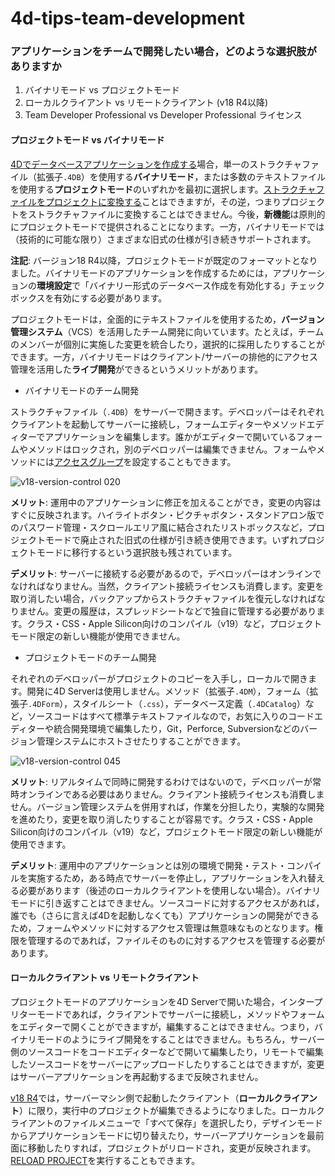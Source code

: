 # 4d-tips-team-development

### アプリケーションをチームで開発したい場合，どのような選択肢がありますか

1. バイナリモード vs プロジェクトモード
1. ローカルクライアント vs リモートクライアント (v18 R4以降)
1. Team Developer Professional vs Developer Professional ライセンス

#### プロジェクトモード vs バイナリモード

[4Dでデータベースアプリケーションを作成する](https://doc.4d.com/4Dv18/4D/18/Creating-a-new-database.300-4575701.ja.html)場合，単一のストラクチャファイル（拡張子`.4DB`）を使用する**バイナリモード**，または多数のテキストファイルを使用する**プロジェクトモード**のいずれかを最初に選択します。[ストラクチャファイルをプロジェクトに変換する](https://doc.4d.com/4Dv18/4D/18/Converting-databases-to-projects.300-4606146.ja.html)ことはできますが，その逆，つまりプロジェクトをストラクチャファイルに変換することはできません。今後，**新機能**は原則的にプロジェクトモードで提供されることになります。一方，バイナリモードでは（技術的に可能な限り）さまざまな旧式の仕様が引き続きサポートされます。

**注記**: バージョン18 R4以降，プロジェクトモードが既定のフォーマットとなりました。バイナリモードのアプリケーションを作成するためには，アプリケーションの**環境設定**で「バイナリー形式のデータベース作成を有効化する」チェックボックスを有効にする必要があります。

プロジェクトモードは，全面的にテキストファイルを使用するため，**バージョン管理システム**（VCS）を活用したチーム開発に向いています。たとえば，チームのメンバーが個別に実施した変更を統合したり，選択的に採用したりすることができます。一方，バイナリモードはクライアント/サーバーの排他的にアクセス管理を活用した**ライブ開発**ができるというメリットがあります。

* バイナリモードのチーム開発

ストラクチャファイル（`.4DB`）をサーバーで開きます。デベロッパーはそれぞれクライアントを起動してサーバーに接続し，フォームエディターやメソッドエディターでアプリケーションを編集します。誰かがエディターで開いているフォームやメソッドはロックされ，別のデベロッパーは編集できません。フォームやメソッドには[アクセスグループ](https://doc.4d.com/4Dv18/4D/18/Assigning-a-group-to-database-objects.300-4575496.ja.html)を設定することもできます。

![v18-version-control 020](https://user-images.githubusercontent.com/1725068/110051746-c1cf7900-7d99-11eb-8009-a70cf76b3001.jpeg)

**メリット**: 運用中のアプリケーションに修正を加えることができ，変更の内容はすぐに反映されます。ハイライトボタン・ピクチャボタン・スタンドアロン版でのパスワード管理・スクロールエリア風に結合されたリストボックスなど，プロジェクトモードで廃止された旧式の仕様が引き続き使用できます。いずれプロジェクトモードに移行するという選択肢も残されています。

**デメリット**: サーバーに接続する必要があるので，デベロッパーはオンラインでなければなりません。当然，クライアント接続ライセンスも消費します。変更を取り消したい場合，バックアップからストラクチャファイルを復元しなければなりません。変更の履歴は，スプレッドシートなどで独自に管理する必要があります。クラス・CSS・Apple Silicon向けのコンパイル（v19）など，プロジェクトモード限定の新しい機能が使用できません。

* プロジェクトモードのチーム開発

それぞれのデベロッパーがプロジェクトのコピーを入手し，ローカルで開きます。開発に4D Serverは使用しません。メソッド（拡張子`.4DM`），フォーム（拡張子`.4DForm`），スタイルシート（`.css`），データベース定義（`.4DCatalog`）など，ソースコードはすべて標準テキストファイルなので，お気に入りのコードエディターや統合開発環境で編集したり，Git，Perforce, Subversionなどのバージョン管理システムにホストさせたりすることができます。

![v18-version-control 045](https://user-images.githubusercontent.com/1725068/110053871-74550b00-7d9d-11eb-9472-f2d4735ff3b9.jpeg)

**メリット**: リアルタイムで同時に開発するわけではないので，デベロッパーが常時オンラインである必要はありません。クライアント接続ライセンスも消費しません。バージョン管理システムを併用すれば，作業を分担したり，実験的な開発を進めたり，変更を取り消したりすることが容易です。クラス・CSS・Apple Silicon向けのコンパイル（v19）など，プロジェクトモード限定の新しい機能が使用できます。

**デメリット**: 運用中のアプリケーションとは別の環境で開発・テスト・コンパイルを実施するため，ある時点でサーバーを停止し，アプリケーションを入れ替える必要があります（後述のローカルクライアントを使用しない場合）。バイナリモードに引き返すことはできません。ソースコードに対するアクセスがあれば，誰でも（さらに言えば4Dを起動しなくても）アプリケーションの開発ができるため，フォームやメソッドに対するアクセス管理は無意味なものとなります。権限を管理するのであれば，ファイルそのものに対するアクセスを管理する必要があります。

#### ローカルクライアント vs リモートクライアント

プロジェクトモードのアプリケーションを4D Serverで開いた場合，インタープリターモードであれば，クライアントでサーバーに接続し，メソッドやフォームをエディターで開くことができますが，編集することはできません。つまり，バイナリモードのようにライブ開発をすることはできません。もちろん，サーバー側のソースコードをコードエディターなどで開いて編集したり，リモートで編集したソースコードをサーバーにアップロードしたりすることはできますが，変更はサーバーアプリケーションを再起動するまで反映されません。

[v18 R4](https://blog.4d.com/server-code-development-in-project-applications/)では，サーバーマシン側で起動したクライアント（**ローカルクライアント**）に限り，実行中のプロジェクトが編集できるようになりました。ローカルクライアントのファイルメニューで「すべて保存」を選択したり，デザインモードからアプリケーションモードに切り替えたり，サーバーアプリケーションを最前面に移動したりすれば，プロジェクトがリロードされ，変更が反映されます。[RELOAD PROJECT](https://doc.4d.com/4Dv18R5/4D/18-R5/RELOAD-PROJECT.301-5128720.ja.html)を実行することもできます。
